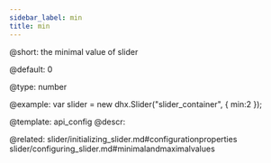 ```yaml
---
sidebar_label: min
title: min
---          
```


@short: 
the minimal value of slider


@default:
0


@type: number

@example: 
var slider = new dhx.Slider("slider_container", { 
    min:2
});


@template:	api_config
@descr: 


@related: slider/initializing_slider.md#configurationproperties
slider/configuring_slider.md#minimalandmaximalvalues
